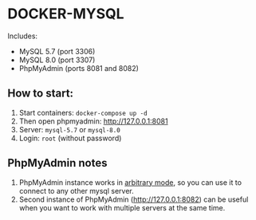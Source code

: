 # DOCKER-MYSQL

Includes:
- MySQL 5.7 (port 3306)
- MySQL 8.0 (port 3307)
- PhpMyAdmin (ports 8081 and 8082)

## How to start:
1. Start containers: `docker-compose up -d`
2. Then open phpmyadmin: http://127.0.0.1:8081
3. Server: `mysql-5.7` or `mysql-8.0`
4. Login: `root` (without password)

## PhpMyAdmin notes
1. PhpMyAdmin instance works in [arbitrary mode](https://docs.phpmyadmin.net/en/latest/config.html#cfg_AllowArbitraryServer), so you can use it to connect to any other mysql server.
2. Second instance of PhpMyAdmin (http://127.0.0.1:8082) can be useful when you want to work with multiple servers at the same time.